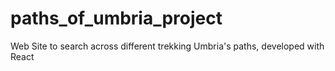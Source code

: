 # paths_of_umbria_project

 Web Site to search across different trekking Umbria's paths, developed with React
